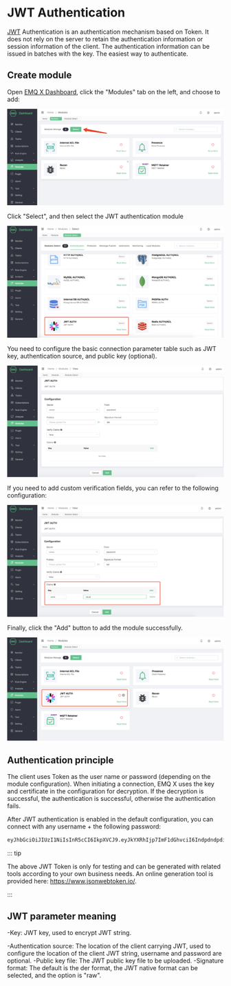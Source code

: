 # JWT Authentication

[JWT](https://JWT.io/) Authentication is an authentication mechanism based on Token. It does not rely on the server to retain the authentication information or session information of the client. The authentication information can be issued in batches with the key. The easiest way to authenticate.

## Create module

Open [EMQ X Dashboard](http://127.0.0.1:18083/#/modules), click the "Modules" tab on the left, and choose to add:

![image-20200928161310952](./assets/modules.png)

Click "Select", and then select the JWT authentication module

![image-20200928141305205](./assets/auth_jwt1.png)

You need to configure the basic connection parameter table such as JWT key, authentication source, and public key (optional).

![image-20200928141327836](./assets/auth_jwt2.png)

If you need to add custom verification fields, you can refer to the following configuration:

![image-20200928141558866](./assets/auth_jwt3.png)

Finally, click the "Add" button to add the module successfully.

![image-20200928141558866](./assets/auth_jwt4.png)

## Authentication principle

The client uses Token as the user name or password (depending on the module configuration). When initiating a connection, EMQ X uses the key and certificate in the configuration for decryption. If the decryption is successful, the authentication is successful, otherwise the authentication fails.

After JWT authentication is enabled in the default configuration, you can connect with any username + the following password:

```bash
eyJhbGciOiJIUzI1NiIsInR5cCI6IkpXVCJ9.eyJkYXRhIjp7ImF1dGhvciI6IndpdndpdiIsInNpdGUiOiJodHRwczovL3dpdndpdi5jb20ifSwiZXhwIjoxNTgyMjU1MzYwNjQyMDAwMCwiaWF0IjoxNTgyMjU1MzYwfQ.FdyAx2fYahm6h3g47m88ttyINzptzKy_speimyUcma4
```

::: tip

The above JWT Token is only for testing and can be generated with related tools according to your own business needs. An online generation tool is provided here: https://www.jsonwebtoken.io/.

:::

## JWT parameter meaning

-Key: JWT key, used to encrypt JWT string.

-Authentication source: The location of the client carrying JWT, used to configure the location of the client JWT string, username and password are optional.
-Public key file: The JWT public key file to be uploaded.
-Signature format: The default is the der format, the JWT native format can be selected, and the option is "raw".